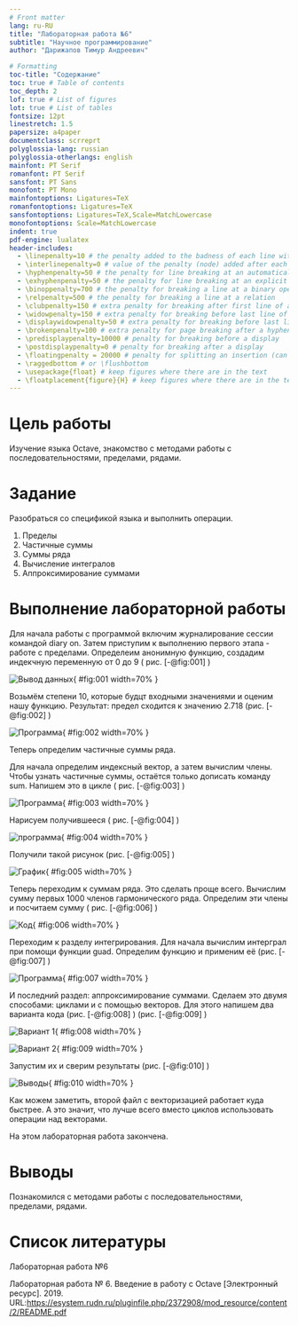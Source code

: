 ```yaml
---
# Front matter
lang: ru-RU
title: "Лабораторная работа №6"
subtitle: "Научное программирование"
author: "Дарижапов Тимур Андреевич"

# Formatting
toc-title: "Содержание"
toc: true # Table of contents
toc_depth: 2
lof: true # List of figures
lot: true # List of tables
fontsize: 12pt
linestretch: 1.5
papersize: a4paper
documentclass: scrreprt
polyglossia-lang: russian
polyglossia-otherlangs: english
mainfont: PT Serif
romanfont: PT Serif
sansfont: PT Sans
monofont: PT Mono
mainfontoptions: Ligatures=TeX
romanfontoptions: Ligatures=TeX
sansfontoptions: Ligatures=TeX,Scale=MatchLowercase
monofontoptions: Scale=MatchLowercase
indent: true
pdf-engine: lualatex
header-includes:
  - \linepenalty=10 # the penalty added to the badness of each line within a paragraph (no associated penalty node) Increasing the value makes tex try to have fewer lines in the paragraph.
  - \interlinepenalty=0 # value of the penalty (node) added after each line of a paragraph.
  - \hyphenpenalty=50 # the penalty for line breaking at an automatically inserted hyphen
  - \exhyphenpenalty=50 # the penalty for line breaking at an explicit hyphen
  - \binoppenalty=700 # the penalty for breaking a line at a binary operator
  - \relpenalty=500 # the penalty for breaking a line at a relation
  - \clubpenalty=150 # extra penalty for breaking after first line of a paragraph
  - \widowpenalty=150 # extra penalty for breaking before last line of a paragraph
  - \displaywidowpenalty=50 # extra penalty for breaking before last line before a display math
  - \brokenpenalty=100 # extra penalty for page breaking after a hyphenated line
  - \predisplaypenalty=10000 # penalty for breaking before a display
  - \postdisplaypenalty=0 # penalty for breaking after a display
  - \floatingpenalty = 20000 # penalty for splitting an insertion (can only be split footnote in standard LaTeX)
  - \raggedbottom # or \flushbottom
  - \usepackage{float} # keep figures where there are in the text
  - \floatplacement{figure}{H} # keep figures where there are in the text
---
```


# Цель работы

Изучение языка Octave, знакомство с методами работы с последовательностями, пределами, рядами. 

# Задание

 Разобраться со спецификой языка и выполнить операции. 

1. Пределы
2. Частичные суммы
3. Суммы ряда
4. Вычисление интегралов
5. Аппроксимирование суммами


# Выполнение лабораторной работы

 Для начала работы с программой включим журналирование сессии командой diary on. Затем приступим к выполнению первого этапа - работе с пределами. Определеим анонимную функцию, создадим индекчную переменную от 0 до 9 ( рис. [-@fig:001] )

![Вывод данных](image/1.png){ #fig:001 width=70% }

Возьмём степени 10, которые будцт входными значениями и оценим нашу функцию. Результат: предел сходится к значению 2.718 (рис. [-@fig:002] ) 

![Программа](image/2.png){ #fig:002 width=70% }

Теперь определим частичные суммы ряда.

Для начала определим индексный вектор, а затем вычислим члены. Чтобы узнать частичные суммы, остаётся только дописать команду sum. Напишем это в цикле ( рис. [-@fig:003] )

![Программа](image/3.png){ #fig:003 width=70% }

Нарисуем получившееся ( рис. [-@fig:004] )

![программа](image/4.png){ #fig:004 width=70% }

Получили такой рисунок  (рис. [-@fig:005] ) 

![График](image/5.png){ #fig:005 width=70% }

Теперь переходим к суммам ряда. Это сделать проще всего. Вычислим сумму первых 1000 членов гармонического ряда. Определим эти члены и посчитаем сумму ( рис. [-@fig:006] )

![Код](image/6.png){ #fig:006 width=70% }

Переходим к разделу интегрирования. Для начала вычислим интерграл при помощи функции guad. Определим функцию и применим её (рис. [-@fig:007] )

![Программа](image/7.png){ #fig:007 width=70% }

И последний раздел: аппроксимирование суммами. Сделаем это двумя способами: циклами и с помощью векторов. Для этого напишем два варианта кода  (рис. [-@fig:008] ) (рис. [-@fig:009] )

![Вариант 1](image/8.png){ #fig:008 width=70% }

![Вариант 2](image/9.png){ #fig:009 width=70% }

Запустим их и сверим результаты (рис. [-@fig:010] )

![Выводы](image/10.png){ #fig:010 width=70% }

Как можем заметить, второй файл с векторизацией работает куда быстрее. А это значит, что лучше всего вместо циклов использовать операции над векторами. 

На этом лабораторная работа закончена.


# Выводы

Познакомился с методами работы с последовательностями, пределами, рядами.



# Список литературы

Лабораторная работа №6

Лабораторная работа № 6. Введение в работу с Octave [Электронный ресурс]. 2019. URL:https://esystem.rudn.ru/pluginfile.php/2372908/mod_resource/content/2/README.pdf



